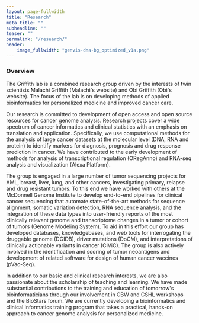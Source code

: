 ```yaml
---
layout: page-fullwidth
title: "Research"
meta_title: ""
subheadline: ""
teaser: ""
permalink: "/research/"
header:
    image_fullwidth: "genvis-dna-bg_optimized_v1a.png"
---
```


### Overview

The Griffith lab is a combined research group driven by the interests of twin scientists Malachi Griffith (Malachi's website) and Obi Griffith (Obi's website). The focus of the lab is on developing methods of applied bioinformatics for personalized medicine and improved cancer care.

Our research is committed to development of open access and open source resources for cancer genome analysis. Research projects cover a wide spectrum of cancer informatics and clinical statistics with an emphasis on translation and application. Specifically, we use computational methods for the analysis of large cancer datasets at the molecular level (DNA, RNA and protein) to identify markers for diagnosis, prognosis and drug response prediction in cancer. We have contributed to the early development of methods for analysis of transcriptional regulation (ORegAnno) and RNA-seq analysis and visualization (Alexa Platform).

The group is engaged in a large number of tumor sequencing projects for AML, breast, liver, lung, and other cancers, investigating primary, relapse and drug resistant tumors. To this end we have worked with others at the McDonnell Genome Institute to develop end-to-end pipelines for clinical cancer sequencing that automate state-of-the-art methods for sequence alignment, somatic variation detection, RNA sequence analysis, and the integration of these data types into user-friendly reports of the most clinically relevant genome and transcriptome changes in a tumor or cohort of tumors (Genome Modeling System). To aid in this effort our group has developed databases, knowledgebases, and web tools for interrogating the druggable genome (DGIDB), driver mutations (DoCM), and interpretations of clinically actionable variants in cancer (CIViC). The group is also actively involved in the identification and scoring of tumor neoantigens and development of related software for design of human cancer vaccines (pVac-Seq).

In addition to our basic and clinical research interests, we are also passionate about the scholarship of teaching and learning. We have made substantial contributions to the training and education of tomorrow's bioinformaticians through our involvement in CBW and CSHL workshops and the BioStars forum. We are currently developing a bioinformatics and clinical informatics training program that takes a practical, hands-on approach to cancer genome analysis for personalized medicine.
